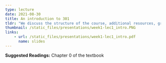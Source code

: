 ```yaml
---
type: lecture
date: 2021-08-30
title: An introduction to 301
tldr: "We discuss the structure of the course, additional resources, grading policy, responsibilities, support in the first half. In the second half, we discuss what proofs are and why we need them."
thumbnail: /static_files/presentations/week1-lec1_intro.PNG 
links: 
    - url: /static_files/presentations/week1-lec1_intro.pdf
      name: slides
---
```

**Suggested Readings:**
Chapter 0 of the textbook